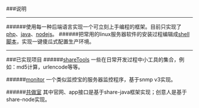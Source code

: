 ###说明

---

######使用每一种后端语言实现一个可立刻上手编程的框架。目前只实现了[php](https://github.com/ruanzhijun/share/tree/master/sharePHP)、[java](https://github.com/ruanzhijun/share/tree/master/java)、[nodejs](https://github.com/ruanzhijun/share/tree/master/nodejs)。
######把常用的linux服务器软件的安装过程编辑成[shell脚本](https://github.com/ruanzhijun/share/tree/master/shell)，实现一键傻瓜式配置生产环境。

---


###已实现项目
######[shareTools](https://github.com/ruanzhijun/share/tree/master/shareTools)
一些在日常开发过程中小工具的集合，例如：md5计算，urlencode等等。

######[monitor](https://github.com/ruanzhijun/share/tree/master/monitor)
一个类似监控宝的服务器监控程序，基于snmp v3实现。

######[共做室](https://gatherup.cc)
其中官网、app接口是基于share-java框架实现；创意人是基于share-node实现。
